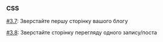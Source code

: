 ### CSS

[\#3.7](./07): Зверстайте першу сторінку вашого блогу

[\#3.8](./08): Зверстайте сторінку перегляду одного запису/поста
